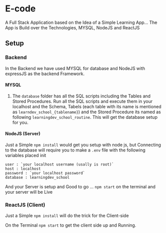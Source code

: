 # E-code

A Full Stack Application based on the Idea of a Simple Learning App...
The App is Build over the Technologies, MYSQL, NodeJS and ReactJS

## Setup

### Backend

In the Backend we have used MYSQL for database and NodeJS with expressJS as the backend Framework.

#### MYSQL

1) The `database` folder has all the SQL scripts including the Tables and Stored Procedures. Run all the SQL scripts and execute them in your localhost and the Schema, Tabels (each table with its name is mentioned as `learndev_school_{tablename}`) and the Stored Procedure its named as following `learningdev_school_routine`.
  This will get the database setup for you.

#### NodeJS (Server)

Just a Simple `npm install` would get you setup with node js, but Connecting to the database will require you to make a `.env` file with the following variables placed init
    
    user : `your localhost username (usally is root)`
    host : localhost
    password : `your localhost password`
    database : learningdev_school
    
  And your Server is setup and Good to go ... `npm start` on the terminal and your server will be Live
  
  ### ReactJS (Client)
  
  Just a Simple `npm install` will do the trick for the Client-side
  
  On the Terminal `npm start` to get the client side up and Running.
    
  
